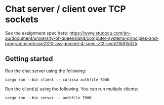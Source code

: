 # Chat server / client over TCP sockets

See the assignment spec here: https://www.studocu.com/en-au/document/university-of-queensland/computer-systems-principles-and-programming/csse2310-assignment-4-spec-v12-sem1/15915325

## Getting started

Run the chat server using the following:

```
cargo run --bin client -- carissa authfile 7000
```

Run the client(s) using the following. You can run multiple clients:
```
cargo run --bin server -- authfile 7000
```
